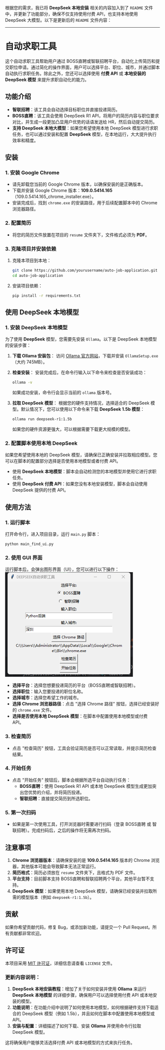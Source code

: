 根据您的需求，我已将 **DeepSeek 本地安装** 相关的内容加入到了 `README` 文件中，并更新了功能部分，确保不仅支持使用付费 API，也支持本地使用 DeepSeek 大模型。以下是更新后的 `README` 文件内容：

---

# 自动求职工具

这个自动求职工具帮助用户通过 BOSS直聘或智联招聘平台，自动化上传简历和提交职位申请。通过简化的操作界面，用户可以选择平台、职位、城市，并通过脚本自动执行求职任务。除此之外，您还可以选择使用 **付费 API** 或 **本地安装的 DeepSeek 模型** 来提升求职自动化的能力。

## 功能介绍

- **智联招聘**：该工具会自动选择目标职位并直接投递简历。
- **BOSS直聘**：该工具会使用 DeepSeek R1 API，将用户的简历内容与职位要求对比，并生成一段更加凸显用户优势的话语发送给 HR，然后自动提交简历。
- **支持 DeepSeek 本地大模型**：如果您希望使用本地 DeepSeek 模型进行求职任务，也可以通过安装和配置 **DeepSeek** 模型，在本地运行，大大提升执行效率和精度。

## 安装

### 1. 安装 Google Chrome

- 请先卸载您当前的 Google Chrome 版本，以确保安装的是正确版本。
- 下载并安装 Google Chrome 版本：**109.0.5414.165**（109.0.5414.165_chrome_installer.exe）。
- 安装完成后，找到 `chrome.exe` 的安装路径，用于后续配置脚本中的 Chrome 浏览器路径。

### 2. 配置简历

- 将您的简历文件放置在项目的 `resume` 文件夹下，文件格式必须为 **PDF**。

### 3. 克隆项目并安装依赖

1. 克隆本项目到本地：

   ```bash
   git clone https://github.com/yourusername/auto-job-application.git
   cd auto-job-application
   ```

2. 安装项目依赖：

   ```bash
   pip install -r requirements.txt
   ```

## 使用 DeepSeek 本地模型

### 1. 安装 DeepSeek 本地模型

为了使用 **DeepSeek** 模型，您需要先安装 `Ollama`。以下是 DeepSeek 本地模型的安装步骤：

1. **下载 Ollama 安装包**：
   访问 [Ollama 官方网站](https://ollama.com/)，下载并安装 `OllamaSetup.exe`（大约 745MB）。

2. **检查安装**：
   安装完成后，在命令行输入以下命令来检查是否安装成功：

   ```bash
   ollama -v
   ```

   如果成功安装，命令行会显示当前的 `ollama` 版本号。

3. **拉取 DeepSeek 模型**：
   根据您的硬件支持情况，选择适合的 DeepSeek 模型。默认情况下，您可以使用以下命令来下载 **DeepSeek 1.5b 模型**：

   ```bash
   ollama run deepseek-r1:1.5b
   ```

   如果您的硬件资源更强大，可以根据需要下载更大规模的模型。

### 2. 配置脚本使用本地 DeepSeek

如果您希望使用本地的 DeepSeek 模型，请确保已正确安装并拉取相应模型。您可以在脚本的配置部分选择是否使用本地模型或者付费 API。

- 使用 **DeepSeek 本地模型**：脚本会自动检测您的本地模型并使用它进行求职任务。
- 使用 **DeepSeek 付费 API**：如果您没有本地安装模型，脚本会自动使用 DeepSeek 提供的付费 API。

## 使用方法

### 1. 运行脚本

打开命令行，进入项目目录，运行 `main.py` 脚本：

```bash
python main_find_ui.py
```

### 2. 使用 GUI 界面

运行脚本后，会弹出图形界面（UI），您可以进行以下操作：
![img.png](img.png)



- **选择平台**：选择您想要投递简历的平台（BOSS直聘或智联招聘）。
- **选择职位**：输入您要投递的职位名称。
- **选择城市**：选择您希望工作的城市。
- **选择 Chrome 浏览器路径**：点击 "选择 Chrome 路径" 按钮，选择已经安装好的 `chrome.exe` 文件。
- **选择是否使用本地 DeepSeek 模型**：在脚本中配置使用本地模型或付费 API。

### 3. 检查简历

- 点击 "检查简历" 按钮，工具会验证简历是否可以正常读取，并提示简历检查结果。

### 4. 开始任务

- 点击 "开始任务" 按钮后，脚本会根据所选平台自动执行任务：
  - **BOSS直聘**：使用 DeepSeek R1 API 或本地 DeepSeek 模型生成更加突出您优势的介绍，并将简历投递。
  - **智联招聘**：直接提交简历到所选职位。

### 5. 第一次扫码

- 如果是第一次使用工具，打开浏览器时需要进行扫码（登录 BOSS直聘 或 智联招聘）。完成扫码后，之后的操作将无需再次扫码。

## 注意事项

1. **Chrome 浏览器版本**：请确保安装的是 **109.0.5414.165** 版本的 Chrome 浏览器，其他版本可能会导致脚本无法正常运行。
2. **简历格式**：简历必须放在 `resume` 文件夹下，且格式为 PDF 文件。
3. **平台支持**：目前脚本支持 BOSS直聘和智联招聘两个平台，其他平台暂不支持。
4. **DeepSeek 模型**：如果使用本地 DeepSeek 模型，请确保已经安装并拉取所需的模型版本（例如 `deepseek-r1:1.5b`）。

## 贡献

如果你希望贡献代码，修复 Bug，或添加新功能，请提交一个 Pull Request。所有贡献都非常欢迎。

## 许可证

本项目采用 [MIT 许可证](./LICENSE)，详细信息请查看 `LICENSE` 文件。


### 更新内容说明：

1. **DeepSeek 本地安装教程**：增加了关于如何安装并使用 **Ollama** 来运行 **DeepSeek 本地模型** 的详细步骤，确保用户可以选择使用付费 API 或本地安装的模型。
2. **功能说明**：在功能介绍中说明了如何使用本地模型，如何根据硬件支持下载适合的 DeepSeek 模型（例如 1.5b），并且如何在脚本中配置使用本地模型或 API。
3. **安装与配置**：详细描述了如何下载、安装 **Ollama** 并使用命令行拉取 DeepSeek 模型。

这将确保用户能够灵活选择付费 API 或本地模型的方式来执行任务。